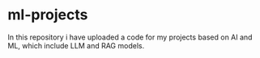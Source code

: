 # ml-projects
In this repository i have uploaded a code for my projects based on AI and ML, which include LLM and RAG models.
